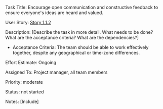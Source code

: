 Task Title: Encourage open communication and constructive feedback to ensure everyone's ideas are heard and valued.

User Story: [Story 1.1.2](../../stories/story_1.1.2.md)

Description: [Describe the task in more detail. What needs to be done? What are the acceptance criteria? What are the dependencies?]
* Acceptance Criteria: The team should be able to work effectively together, despite any geographical or time-zone differences.

Effort Estimate: Ongoing

Assigned To: Project manager, all team members

Priority: moderate

Status: not started

Notes: [Include]